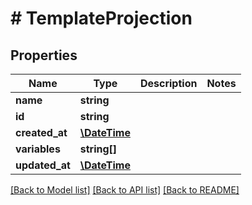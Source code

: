 # # TemplateProjection

## Properties

Name | Type | Description | Notes
------------ | ------------- | ------------- | -------------
**name** | **string** |  |
**id** | **string** |  |
**created_at** | [**\DateTime**](\DateTime) |  |
**variables** | **string[]** |  |
**updated_at** | [**\DateTime**](\DateTime) |  |

[[Back to Model list]](../../README#models) [[Back to API list]](../../README#endpoints) [[Back to README]](../../README)
